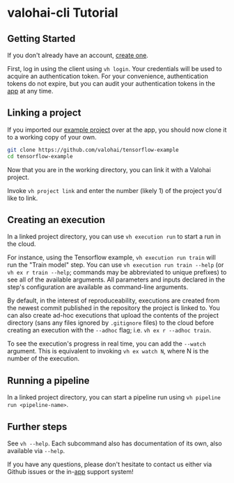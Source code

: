 # valohai-cli Tutorial

Getting Started
---------------

If you don't already have an account, [create one][app].

First, log in using the client using `vh login`.  Your credentials will be used to
acquire an authentication token.  For your convenience, authentication tokens do not
expire, but you can audit your authentication tokens in the [app][app] at any time.

Linking a project
-----------------

If you imported our [example project](https://github.com/valohai/tensorflow-example) over
at the app, you should now clone it to a working copy of your own.

```bash
git clone https://github.com/valohai/tensorflow-example
cd tensorflow-example
```

Now that you are in the working directory, you can link it with a Valohai project.

Invoke `vh project link` and enter the number (likely 1) of the project you'd like to link.

Creating an execution
---------------------

In a linked project directory, you can use `vh execution run` to start a run in the cloud.

For instance, using the Tensorflow example, `vh execution run train` will run the "Train model" step.
You can use `vh execution run train --help` (or `vh ex r train --help`; commands may be abbreviated to
unique prefixes) to see all of the available arguments. All parameters and inputs declared in the step's
configuration are available as command-line arguments.

By default, in the interest of reproduceability, executions are created from the newest commit
published in the repository the project is linked to.  You can also create ad-hoc executions that upload
the contents of the project directory (sans any files ignored by `.gitignore` files) to the cloud before
creating an execution with the `--adhoc` flag; i.e. `vh ex r --adhoc train`.

To see the execution's progress in real time, you can add the `--watch` argument.
This is equivalent to invoking `vh ex watch N`, where N is the number of the execution.

Running a pipeline
------------------
In a linked project directory, you can start a pipeline run using `vh pipeline run <pipeline-name>`. 

Further steps
-------------

See `vh --help`. Each subcommand also has documentation of its own, also available via `--help`.

If you have any questions, please don't hesitate to contact us either via Github issues or the in-[app][app]
support system!


[vh]: https://valohai.com/
[app]: https://app.valohai.com/
